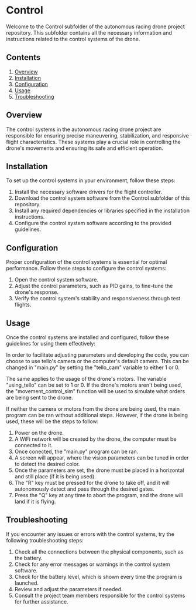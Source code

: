 # Control
Welcome to the Control subfolder of the autonomous racing drone project repository. This subfolder contains all the necessary information and instructions related to the control systems of the drone. 

## Contents

1. [Overview](#overview)
2. [Installation](#installation)
3. [Configuration](#configuration)
4. [Usage](#usage)
5. [Troubleshooting](#troubleshooting)

## Overview

The control systems in the autonomous racing drone project are responsible for ensuring precise maneuvering, stabilization, and responsive flight characteristics. These systems play a crucial role in controlling the drone's movements and ensuring its safe and efficient operation.

## Installation

To set up the control systems in your environment, follow these steps:

1. Install the necessary software drivers for the flight controller.
2. Download the control system software from the Control subfolder of this repository.
3. Install any required dependencies or libraries specified in the installation instructions.
4. Configure the control system software according to the provided guidelines.

## Configuration

Proper configuration of the control systems is essential for optimal performance. Follow these steps to configure the control systems:

1. Open the control system software.
2. Adjust the control parameters, such as PID gains, to fine-tune the drone's response.
3. Verify the control system's stability and responsiveness through test flights.

## Usage

Once the control systems are installed and configured, follow these guidelines for using them effectively:

In order to facilitate adjusting parameters and developing the code, you can choose to use tello's camera or the computer's default camera. This can be changed in "main.py" by setting the "tello_cam" variable to either 1 or 0.

The same applies to the usage of the drone's motors. The variable "using_tello" can be set to 1 or 0. If the drone's motors aren't being used, the "movement_control_sim" function will be used to simulate what orders are being sent to the drone.

If neither the camera or motors from the drone are being used, the main program can be ran without additional steps. However, if the drone is being used, these will be the steps to follow:

1. Power on the drone.
2. A WiFi network will be created by the drone, the computer must be connected to it.
3. Once conected, the "main.py" program can be ran.
4. A screen will appear, where the vision parameters can be tuned in order to detect the desired color.
6. Once the parameters are set, the drone must be placed in a horizontal and still place (if it is being used).
7. The "R" key must be pressed for the drone to take off, and it will autonomously detect and pass through the desired gates.
8. Press the "Q" key at any time to abort the program, and the drone will land if it is flying.

## Troubleshooting

If you encounter any issues or errors with the control systems, try the following troubleshooting steps:

1. Check all the connections between the physical components, such as the battery.
2. Check for any error messages or warnings in the control system software.
3. Check for the battery level, which is shown every time the program is launched.
4. Review and adjust the parameters if needed.
5. Consult the project team members responsible for the control systems for further assistance.



